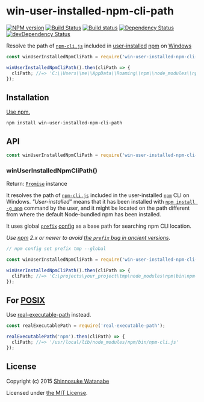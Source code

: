 # win-user-installed-npm-cli-path

[![NPM version](https://img.shields.io/npm/v/win-user-installed-npm-cli-path.svg)](https://www.npmjs.com/package/win-user-installed-npm-cli-path)
[![Build Status](https://travis-ci.org/shinnn/win-user-installed-npm-cli-path.svg?branch=master)](https://travis-ci.org/shinnn/win-user-installed-npm-cli-path)
[![Build status](https://ci.appveyor.com/api/projects/status/2sp4jxe2rp48lnk2/branch/master?svg=true)](https://ci.appveyor.com/project/ShinnosukeWatanabe/win-user-installed-npm-cli-path/branch/master)
[![Dependency Status](https://david-dm.org/shinnn/win-user-installed-npm-cli-path.svg)](https://david-dm.org/shinnn/win-user-installed-npm-cli-path)
[![devDependency Status](https://david-dm.org/shinnn/win-user-installed-npm-cli-path/dev-status.svg)](https://david-dm.org/shinnn/win-user-installed-npm-cli-path#info=devDependencies)

Resolve the path of [`npm-cli.js`][npm-cli] included in [user-installed](https://docs.npmjs.com/getting-started/installing-node#updating-npm) [npm](https://www.npmjs.com/) on [Windows](https://www.microsoft.com/windows)

```javascript
const winUserInstalledNpmCliPath = require('win-user-installed-npm-cli-path');

winUserInstalledNpmCliPath().then(cliPath => {
  cliPath; //=> 'C:\\Users\\me\\AppData\\Roaming\\npm\\node_modules\\npm\\bin\\npm-cli.js'
});
```

## Installation

[Use npm.](https://docs.npmjs.com/cli/install)

```
npm install win-user-installed-npm-cli-path
```

## API

```javascript
const winUserInstalledNpmCliPath = require('win-user-installed-npm-cli-path');
```

### winUserInstalledNpmCliPath()

Return: [`Promise`](http://www.ecma-international.org/ecma-262/6.0/#sec-promise-constructor) instance

It resolves the path of [`npm-cli.js`][npm-cli] included in the user-installed [`npm`](https://github.com/npm/npm) CLI on Windows. *"User-installed"* means that it has been installed with [`npm install -g npm`](https://docs.npmjs.com/misc/faq#how-do-i-update-npm) command by the user, and it might be located on the path different from where the default Node-bundled npm has been installed.

It uses global [`prefix`](https://docs.npmjs.com/files/folders#prefix-configuration) [config](https://docs.npmjs.com/misc/config#prefix) as a base path for searching npm CLI location.

*Use [npm](https://github.com/npm/npm/releases) 2.x or newer to avoid [the `prefix` bug in ancient versions](https://github.com/npm/npm/wiki/Troubleshooting#a-brief-note-on-the-built-in-windows-configuration).*

```javascript
// npm config set prefix tmp --global

const winUserInstalledNpmCliPath = require('win-user-installed-npm-cli-path');

winUserInstalledNpmCliPath().then(cliPath => {
  cliPath; //=> 'C:\projects\your_project\tmp\node_modules\npm\bin\npm-cli.js'
});
```

## For [POSIX](http://standards.ieee.org/develop/wg/POSIX.html)

Use [real-executable-path](https://github.com/shinnn/real-executable-path) instead.

```javascript
const realExecutablePath = require('real-executable-path');

realExecutablePath('npm').then(cliPath) => {
  cliPath; //=> '/usr/local/lib/node_modules/npm/bin/npm-cli.js'
});
```

## License

Copyright (c) 2015 [Shinnosuke Watanabe](https://github.com/shinnn)

Licensed under [the MIT License](./LICENSE).

[npm-cli]: https://github.com/npm/npm/blob/master/bin/npm-cli.js
